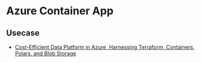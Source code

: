 # Azure Container App

## Usecase

- [Cost-Efficient Data Platform in Azure, Harnessing Terraform, Containers, Polars, and Blob Storage](https://betterprogramming.pub/cost-efficient-data-platform-in-azure-harnessing-terraform-cointainers-polars-and-blob-storage-b8633ab90204)
